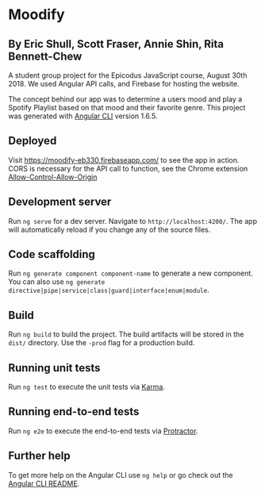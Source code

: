 # Moodify
## By Eric Shull, Scott Fraser, Annie Shin, Rita Bennett-Chew

A student group project for the Epicodus JavaScript course, August 30th 2018. We used Angular API calls, and Firebase for hosting the website.

The concept behind our app was to determine a users mood and play a Spotify Playlist based on that mood and their favorite genre. 
This project was generated with [Angular CLI](https://github.com/angular/angular-cli) version 1.6.5.

## Deployed
Visit https://moodify-eb330.firebaseapp.com/ to see the app in action. CORS is necessary for the API call to function, see the Chrome extension [Allow-Control-Allow-Origin](https://chrome.google.com/webstore/detail/allow-control-allow-origi/nlfbmbojpeacfghkpbjhddihlkkiljbi?hl=en)

## Development server

Run `ng serve` for a dev server. Navigate to `http://localhost:4200/`. The app will automatically reload if you change any of the source files.

## Code scaffolding

Run `ng generate component component-name` to generate a new component. You can also use `ng generate directive|pipe|service|class|guard|interface|enum|module`.

## Build

Run `ng build` to build the project. The build artifacts will be stored in the `dist/` directory. Use the `-prod` flag for a production build.

## Running unit tests

Run `ng test` to execute the unit tests via [Karma](https://karma-runner.github.io).

## Running end-to-end tests

Run `ng e2e` to execute the end-to-end tests via [Protractor](http://www.protractortest.org/).

## Further help

To get more help on the Angular CLI use `ng help` or go check out the [Angular CLI README](https://github.com/angular/angular-cli/blob/master/README.md).

